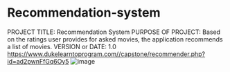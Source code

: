 # Recommendation-system
PROJECT TITLE: Recommendation System
PURPOSE OF PROJECT: Based on the ratings user provides for asked movies, the application recommends a list of movies.
VERSION or DATE: 1.0
https://www.dukelearntoprogram.com//capstone/recommender.php?id=ad2pwnFfGq6Oy5
![image](https://github.com/anikets33/Recommendation-system/assets/40911354/b513a9c7-aba6-478e-b27d-3b2b8ea95b13)
